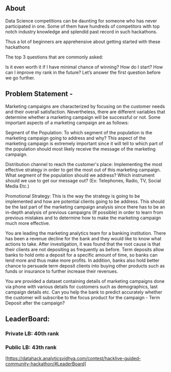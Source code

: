 ## About
Data Science competitions can be daunting for someone who has never participated in one. Some of them have hundreds of competitors with top notch industry knowledge and splendid past record in such hackathons.

Thus a lot of beginners are apprehensive about getting started with these hackathons

The top 3 questions that are commonly asked:

Is it even worth it if I have minimal chance of winning?
How do I start?
How can I improve my rank in the future?
Let’s answer the first question before we go further.

## Problem Statement -
Marketing campaigns are characterized by focusing on the customer needs and their overall satisfaction. Nevertheless, there are different variables that determine whether a marketing campaign will be successful or not. Some important aspects of a marketing campaign are as follows: 

Segment of the Population: To which segment of the population is the marketing campaign going to address and why? This aspect of the marketing campaign is extremely important since it will tell to which part of the population should most likely receive the message of the marketing campaign. 

Distribution channel to reach the customer's place: Implementing the most effective strategy in order to get the most out of this marketing campaign. What segment of the population should we address? Which instrument should we use to get our message out? (Ex: Telephones, Radio, TV, Social Media Etc.) 

Promotional Strategy: This is the way the strategy is going to be implemented and how are potential clients going to be address. This should be the last part of the marketing campaign analysis since there has to be an in-depth analysis of previous campaigns (If possible) in order to learn from previous mistakes and to determine how to make the marketing campaign much more effective.

You are leading the marketing analytics team for a banking institution. There has been a revenue decline for the bank and they would like to know what actions to take. After investigation, it was found that the root cause is that their clients are not depositing as frequently as before. Term deposits allow banks to hold onto a deposit for a specific amount of time, so banks can lend more and thus make more profits. In addition, banks also hold better chance to persuade term deposit clients into buying other products such as funds or insurance to further increase their revenues.

You are provided a dataset containing details of marketing campaigns done via phone with various details for customers such as demographics, last campaign details etc. Can you help the bank to predict accurately whether the customer will subscribe to the focus product for the campaign - Term Deposit after the campaign?

## LeaderBoard:
### Private LB: 40th rank
### Public LB: 43th rank
[https://datahack.analyticsvidhya.com/contest/hacklive-guided-community-hackathon/#LeaderBoard]

